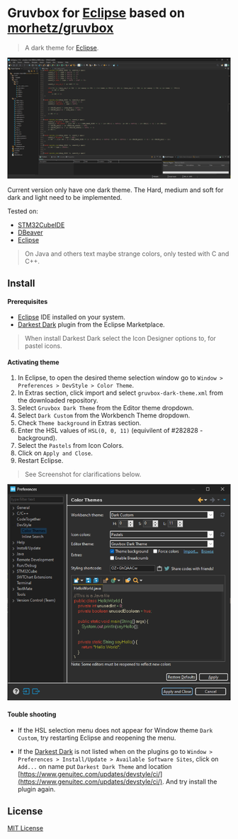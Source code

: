 # Gruvbox for [Eclipse](https://www.eclipse.org/) based on [morhetz/gruvbox](https://github.com/morhetz/gruvbox)

> A dark theme for [Eclipse](https://www.eclipse.org/).

![Eclipse Configuration](./img/screenshot.png)

Current version only have one dark theme. The Hard, medium and soft for dark and light need to be implemented.

Tested on:

- [STM32CubeIDE](https://www.st.com/en/development-tools/stm32cubeide.html)
- [DBeaver](https://dbeaver.io/)
- [Eclipse](https://www.eclipse.org/)

> On Java and others text maybe strange colors, only tested with C and C++.

## Install

#### Prerequisites

- [Eclipse](https://www.eclipse.org/) IDE installed on your system.
- [Darkest Dark](https://marketplace.eclipse.org/content/darkest-dark-theme-devstyle) plugin from the Eclipse Marketplace.

> When install Darkest Dark select the Icon Designer options to, for pastel icons.

#### Activating theme

1. In Eclipse, to open the desired theme selection window go to `Window > Preferences > DevStyle > Color Theme`.
2. In Extras section, click import and select `gruvbox-dark-theme.xml` from the downloaded repository.
3. Select `Gruvbox Dark Theme` from the Editor theme dropdown.
4. Select `Dark Custom` from the Workbench Theme dropdown.
5. Check `Theme background` in Extras section.
6. Enter the HSL values of `HSL(0, 0, 11)` (equivilent of #282828 - background).
8. Select the `Pastels` from Icon Colors.
9. Click on `Apply and Close`.
10. Restart Eclipse.

> See Screenshot for clarifications below.

![Eclipse Configuration](./img/consiguration.png)

#### Touble shooting

- If the HSL selection menu does not appear for Window theme `Dark Custom`, try restarting Eclipse and reopening the menu.

- If the [Darkest Dark](https://marketplace.eclipse.org/content/darkest-dark-theme-devstyle) is not listed when on the plugins
go to `Window > Preferences > Install/Update > Available Software Sites`, click on `Add...` on name put `Darkest Dark Theme` and location
[https://www.genuitec.com/updates/devstyle/ci/](https://www.genuitec.com/updates/devstyle/ci/). And try install the plugin again.

## License

[MIT License](./LICENSE)
